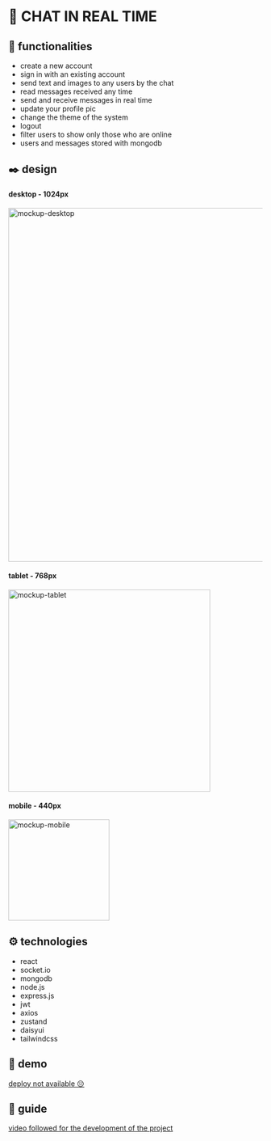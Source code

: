 # 📌 CHAT IN REAL TIME


## 🏹 functionalities
* create a new account
* sign in with an existing account
* send text and images to any users by the chat
* read messages received any time
* send and receive messages in real time
* update your profile pic
* change the theme of the system
* logout
* filter users to show only those who are online
* users and messages stored with mongodb

## ✒️ design
#### desktop - 1024px
<img width="700px" src='https://res.cloudinary.com/dbgqj70zg/image/upload/v1742130565/ozbyxawyrtcm71kuj8ud.png' alt='mockup-desktop' />

#### tablet - 768px
<img width="400px" src='https://res.cloudinary.com/dbgqj70zg/image/upload/v1742130593/vswhioqoyvhfthak5flz.png' alt='mockup-tablet' />

#### mobile - 440px
<img width="200px" src='https://res.cloudinary.com/dbgqj70zg/image/upload/v1742130598/ymmkgjtqc8dztgpt3ael.png' alt='mockup-mobile' />



## ⚙ technologies
* react
* socket.io
* mongodb
* node.js
* express.js
* jwt
* axios
* zustand
* daisyui
* tailwindcss


## 🚀 demo
[deploy not available 😔]()


## 📙 guide
[video followed for the development of the project](https://www.youtube.com/watch?v=ntKkVrQqBYY)
